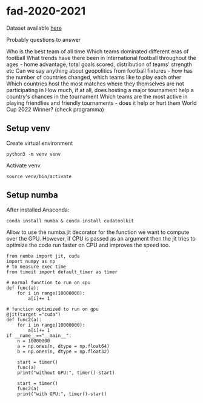 # fad-2020-2021

Dataset available [here](https://www.kaggle.com/martj42/international-football-results-from-1872-to-2017)

Probably questions to answer

Who is the best team of all time
Which teams dominated different eras of football
What trends have there been in international football throughout the ages - home advantage, total goals scored, distribution of teams' strength etc
Can we say anything about geopolitics from football fixtures - how has the number of countries changed, which teams like to play each other
Which countries host the most matches where they themselves are not participating in
How much, if at all, does hosting a major tournament help a country's chances in the tournament
Which teams are the most active in playing friendlies and friendly tournaments - does it help or hurt them
World Cup 2022 Winner? (check programma)


## Setup venv

Create virtual environment

`python3 -m venv venv`

Activate venv

`source venv/bin/activate`

## Setup numba

After installed Anaconda:

`conda install numba & conda install cudatoolkit`

Allow to use the numba.jit decorator for the function we want to compute over the GPU. 
However, if CPU is passed as an argument then the jit tries to optimize the code run faster on CPU and improves the speed too.

```
from numba import jit, cuda
import numpy as np
# to measure exec time
from timeit import default_timer as timer   
  
# normal function to run on cpu
def func(a):                                
    for i in range(10000000):
        a[i]+= 1      
  
# function optimized to run on gpu 
@jit(target ="cuda")                         
def func2(a):
    for i in range(10000000):
        a[i]+= 1
if __name__=="__main__":
    n = 10000000                            
    a = np.ones(n, dtype = np.float64)
    b = np.ones(n, dtype = np.float32)
      
    start = timer()
    func(a)
    print("without GPU:", timer()-start)    
      
    start = timer()
    func2(a)
    print("with GPU:", timer()-start)
```